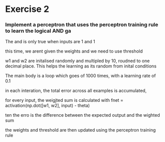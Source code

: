 # Exercise 2
### Implement a perceptron that uses the perceptron training rule to learn the logical AND ga

The and is only true when inputs are 1 and 1

this time, we arent given the weights and we need to use threshold

w1 and w2 are initalised randomly and multipled by 10, roudned to one decimal place. This helps the learning as its random from inital conditions

The main body is a loop which goes of 1000 times, with a learning rate of 0.1

in each interation, the total error across all examples is accumulated, 

for every input, the weigjted sum is calculated with
fnet = activation(np.dot([w1, w2], input) - theta)

ten the erro is the difference between the expected output and the wighted sum

the weights and threshold are then updated using the perceptron training rule